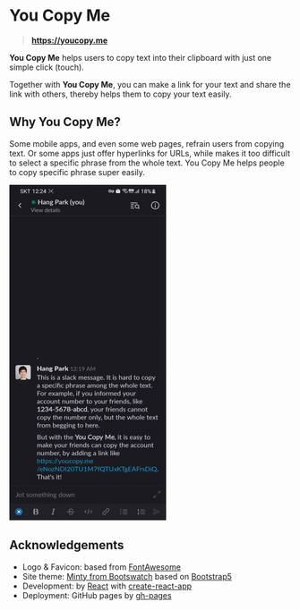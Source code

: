 # You Copy Me

>  **https://youcopy.me**

**You Copy Me** helps users to copy text into their clipboard with just one simple click (touch).

Together with **You Copy Me**, you can make a link for your text and share the link with others, thereby helps them to copy your text easily.

## Why You Copy Me?

Some mobile apps, and even some web pages, refrain users from copying text. Or some apps just offer hyperlinks for URLs, while makes it too difficult to select a specific phrase from the whole text. You Copy Me helps people to copy specific phrase super easily.

![demo](docs/demo.gif)

## Acknowledgements

- Logo & Favicon: based from [FontAwesome ](https://fontawesome.com/license)
- Site theme: [Minty from Bootswatch](https://bootswatch.com/) based on [Bootstrap5](https://getbootstrap.com/)
- Development: by [React](https://reactjs.org/) with [create-react-app](https://github.com/facebook/create-react-app)
- Deployment: GitHub pages by [gh-pages](https://github.com/tschaub/gh-pages)
